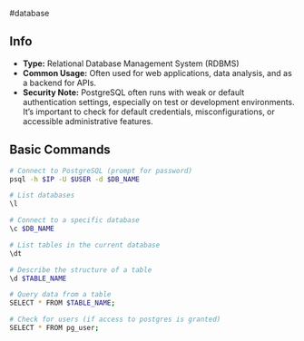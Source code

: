 #database 
## Info
- **Type:** Relational Database Management System (RDBMS)
- **Common Usage:** Often used for web applications, data analysis, and as a backend for APIs.
- **Security Note:** PostgreSQL often runs with weak or default authentication settings, especially on test or development environments. It’s important to check for default credentials, misconfigurations, or accessible administrative features.
## Basic Commands
```bash
# Connect to PostgreSQL (prompt for password)
psql -h $IP -U $USER -d $DB_NAME

# List databases
\l

# Connect to a specific database
\c $DB_NAME

# List tables in the current database
\dt

# Describe the structure of a table
\d $TABLE_NAME

# Query data from a table
SELECT * FROM $TABLE_NAME;

# Check for users (if access to postgres is granted)
SELECT * FROM pg_user;
```